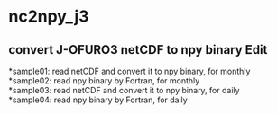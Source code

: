 # nc2npy_j3  
convert J-OFURO3 netCDF to npy binary Edit
-----------------------------------------------------------------------  
*sample01: read netCDF and convert it to npy binary, for monthly        
*sample02: read npy binary by Fortran, for monthly  
*sample03: read netCDF and convert it to npy binary, for daily  
*sample04: read npy binary by Fortran, for daily  


